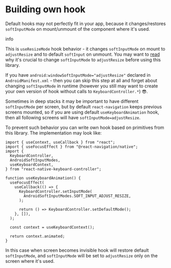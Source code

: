 # Building own hook

Default hooks may not perfectly fit in your app, because it changes/restores `softInputMode` on mount/unmount of the component where it's used.

info

This is `useResizeMode` hook behavior - it changes `softInputMode` on mount to `adjustResize` and to default `softInput` on unmount. You may want to [read](/react-native-keyboard-controller/pr-preview/pr-1149/docs/recipes/platform-differences.md#android) why it's crucial to change `softInputMode` to `adjustResize` before using this library.

If you have `android:windowSoftInputMode="adjustResize"` declared in `AndroidManifest.xml` - then you can skip this step at all and forget about changing `softInputMode` in runtime (however you still may want to create your own version of hook without calls to `KeyboardController.*`) 😎.

Sometimes in deep stacks it may be important to have different `softInputMode` per screen, but by default `react-navigation` keeps previous screens mounted, so if you are using default `useKeyboardAnimation` hook, then all following screens will have `softInputMode=adjustResize`.

To prevent such behavior you can write own hook based on primitives from this library. The implementation may look like:

```
import { useContext, useCallback } from "react";
import { useFocusEffect } from "@react-navigation/native";
import {
  KeyboardController,
  AndroidSoftInputModes,
  useKeyboardContext,
} from "react-native-keyboard-controller";

function useKeyboardAnimation() {
  useFocusEffect(
    useCallback(() => {
      KeyboardController.setInputMode(
        AndroidSoftInputModes.SOFT_INPUT_ADJUST_RESIZE,
      );

      return () => KeyboardController.setDefaultMode();
    }, []),
  );

  const context = useKeyboardContext();

  return context.animated;
}
```

In this case when screen becomes invisible hook will restore default `softInputMode`, and `softInputMode` will be set to `adjustResize` only on the screen where it's used.
